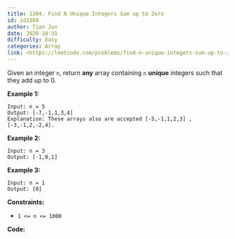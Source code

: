 ```yaml
---
title: 1304. Find N Unique Integers Sum up to Zero
id: id1304
author: Tian Jun
date: 2020-10-31
difficulty: Easy
categories: Array
link: <https://leetcode.com/problems/find-n-unique-integers-sum-up-to-zero/description/>
---
```


Given an integer `n`, return **any** array containing `n` **unique**  integers
such that they add up to 0.



**Example 1:**
            
	Input: n = 5    
	Output: [-7,-1,1,3,4]    
	Explanation: These arrays also are accepted [-5,-1,1,2,3] , [-3,-1,2,-2,4].    

**Example 2:**
            
	Input: n = 3    
	Output: [-1,0,1]    

**Example 3:**
            
	Input: n = 1    
	Output: [0]    



**Constraints:**

  * `1 <= n <= 1000`


**Code:**
